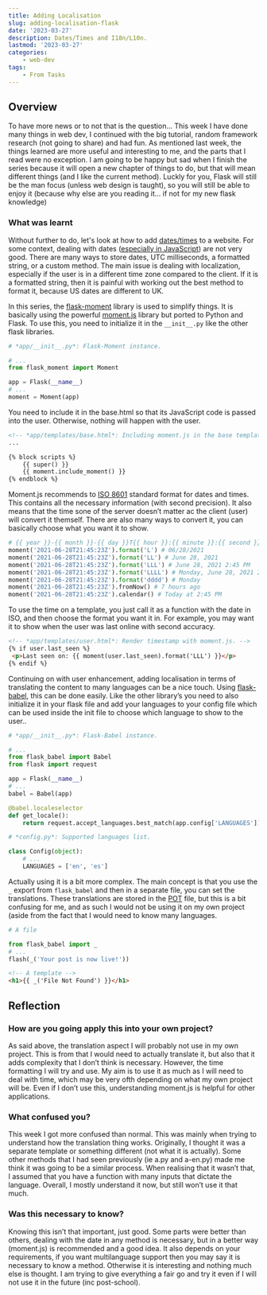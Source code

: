 ```yaml
---
title: Adding Localisation
slug: adding-localisation-flask
date: '2023-03-27'
description: Dates/Times and I18n/L10n.
lastmod: '2023-03-27'
categories:
    - web-dev
tags:
    - From Tasks
---
```


## Overview

To have more news or to not that is the question… This week I have done many things in web dev, I continued with the big tutorial, random framework research (not going to share) and had fun. As mentioned last week, the things learned are more useful and interesting to me, and the parts that I read were no exception. I am going to be happy but sad when I finish the series because it will open a new chapter of things to do, but that will mean different things (and I like the current method). Luckly for you, Flask will still be the man focus (unless web design is taught), so you will still be able to enjoy it (because why else are you reading it… if not for my new flask knowledge)

### What was learnt

Without further to do, let's look at how to add [dates/times](https://blog.miguelgrinberg.com/post/the-flask-mega-tutorial-part-xii-dates-and-times) to a website. For some context, dealing with dates ([especially in JavaScript](https://fjolt.com/article/javascript-date-is-weird)) are not very good. There are many ways to store dates, UTC milliseconds, a formatted string, or a custom method. The main issue is dealing with localization, especially if the user is in a different time zone compared to the client. If it is a formatted string, then it is painful with working out the best method to format it, because US dates are different to UK.

In this series, the [flask-moment](https://pypi.org/project/Flask-Moment/) library is used to simplify things. It is basically using the powerful [moment.js](https://momentjs.com/) library but ported to Python and Flask. To use this, you need to initialize it in the `__init__.py` like the other flask libraries.

```python
# *app/__init__.py*: Flask-Moment instance.

# ...
from flask_moment import Moment

app = Flask(__name__)
# ...
moment = Moment(app)
```

You need to include it in the base.html so that its JavaScript code is passed into the user. Otherwise, nothing will happen with the user.

```html
<!-- *app/templates/base.html*: Including moment.js in the base template. -->
...

{% block scripts %}
    {{ super() }}
    {{ moment.include_moment() }}
{% endblock %}
```

Moment.js recommends to [ISO 8601](https://en.wikipedia.org/wiki/ISO_8601) standard format for dates and times. This contains all the necessary information (with second precision). It also means that the time sone of the server doesn’t matter ac the client (user) will convert it themself. There are also many ways to convert it, you can basically choose what you want it to show.

```python
# {{ year }}-{{ month }}-{{ day }}T{{ hour }}:{{ minute }}:{{ second }}{{ timezone }}
moment('2021-06-28T21:45:23Z').format('L') # 06/28/2021
moment('2021-06-28T21:45:23Z').format('LL') # June 28, 2021
moment('2021-06-28T21:45:23Z').format('LLL') # June 28, 2021 2:45 PM
moment('2021-06-28T21:45:23Z').format('LLLL') # Monday, June 28, 2021 2:45 PM
moment('2021-06-28T21:45:23Z').format('dddd') # Monday
moment('2021-06-28T21:45:23Z').fromNow() # 7 hours ago
moment('2021-06-28T21:45:23Z').calendar() # Today at 2:45 PM
```

To use the time on a template, you just call it as a function with the date in ISO, and then choose the format you want it in. For example, you may want it to show when the user was last online with second accuracy.

```html
<!-- *app/templates/user.html*: Render timestamp with moment.js. -->    
{% if user.last_seen %}
 <p>Last seen on: {{ moment(user.last_seen).format('LLL') }}</p>
{% endif %}
```

Continuing on with user enhancement, adding localisation in terms of translating the content to many languages can be a nice touch. Using [flask-babel](https://pypi.org/project/flask-babel/2.0.0/), this can be done easily. Like the other library’s you need to also initialize it in your flask file and add your languages to your config file which can be used inside the init file to choose which language to show to the user..

```python
# *app/__init__.py*: Flask-Babel instance.

# ...
from flask_babel import Babel
from flask import request

app = Flask(__name__)
# ...
babel = Babel(app)

@babel.localeselector
def get_locale():
    return request.accept_languages.best_match(app.config['LANGUAGES'])
```

```python
# *config.py*: Supported languages list.

class Config(object):
    # ...
    LANGUAGES = ['en', 'es']
```

Actually using it is a bit more complex. The main concept is that you use the `_` export from `flask_babel` and then in a separate file, you can set the translations. These translations are stored in the [POT](https://support.phrase.com/hc/en-us/articles/6111390193820--POT-Gettext-Template-Files-Strings-) file, but this is a bit confusing for me, and as such I would not be using it on my own project (aside from the fact that I would need to know many languages.

```python
# A file

from flask_babel import _
# ...
flash(_('Your post is now live!'))
```

```html
<!-- A template -->
<h1>{{ _('File Not Found') }}</h1>
```

## Reflection

### How are you going apply this into your own project?

As said above, the translation aspect I will probably not use in my own project. This is from that I would need to actually translate it, but also that it adds complexity that I don’t think is necessary. However, the time formatting I will try and use. My aim is to use it as much as I will need to deal with time, which may be very ofth depending on what my own project will be. Even if I don’t use this, understanding moment.js is helpful for other applications.

### What confused you?

This week I got more confused than normal. This was mainly when trying to understand how the translation thing works. Originally, I thought it was a separate template or something different (not what it is actually). Some other methods that I had seen previously (ie a.py and a-en.py) made me think it was going to be a similar process. When realising that it wasn’t that, I assumed that you have a function with many inputs that dictate the language. Overall, I mostly understand it now, but still won’t use it that much.

### Was this necessary to know?

Knowing this isn’t that important, just good. Some parts were better than others, dealing with the date in any method is necessary, but in a better way (moment.js) is recommended and a good idea. It also depends on your requirements, if you want multilanguage support then you may say it is necessary to know a method. Otherwise it is interesting and nothing much else is thought. I am trying to give everything a fair go and try it even if I will not use it in the future (inc post-school).
